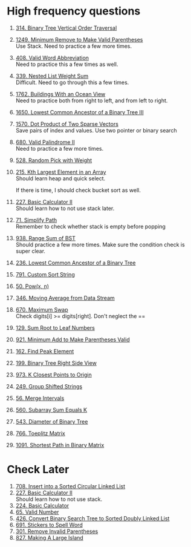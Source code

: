 # High frequency questions
1. [314. Binary Tree Vertical Order Traversal](https://leetcode.com/problems/binary-tree-vertical-order-traversal)
1. [1249. Minimum Remove to Make Valid Parentheses](https://leetcode.com/problems/minimum-remove-to-make-valid-parentheses/)  
   Use Stack. Need to practice a few more times.
1. [408. Valid Word Abbreviation](https://leetcode.com/problems/valid-word-abbreviation)  
   Need to practice this a few times as well.
1. [339. Nested List Weight Sum](https://leetcode.com/problems/nested-list-weight-sum)  
   Difficult. Need to go through this a few times.
1. [1762. Buildings With an Ocean View](https://leetcode.com/problems/buildings-with-an-ocean-view)  
   Need to practice both from right to left, and from left to right.
1. [1650. Lowest Common Ancestor of a Binary Tree III](https://leetcode.com/problems/lowest-common-ancestor-of-a-binary-tree-iii)
1. [1570. Dot Product of Two Sparse Vectors](https://leetcode.com/problems/dot-product-of-two-sparse-vectors)  
   Save pairs of index and values. Use two pointer or binary search
1. [680. Valid Palindrome II](https://leetcode.com/problems/valid-palindrome-ii/)  
   Need to practice a few more times.
1. [528. Random Pick with Weight](https://leetcode.com/problems/random-pick-with-weight)
1. [215. Kth Largest Element in an Array](https://leetcode.com/problems/kth-largest-element-in-an-array)  
   Should learn heap and quick select.

   If there is time, I should check bucket sort as well.  
1. [227. Basic Calculator II](https://leetcode.com/problems/basic-calculator-ii)  
   Should learn how to not use stack later.  
1. [71. Simplify Path](https://leetcode.com/problems/simplify-path)  
   Remember to check whether stack is empty before popping
1. [938. Range Sum of BST](https://leetcode.com/problems/range-sum-of-bst)  
   Should practice a few more times. Make sure the condition check is super clear.
1. [236. Lowest Common Ancestor of a Binary Tree](https://leetcode.com/problems/lowest-common-ancestor-of-a-binary-tree)
1. [791. Custom Sort String](https://leetcode.com/problems/custom-sort-string/)
1. [50. Pow(x, n)](https://leetcode.com/problems/powx-n)
1. [346. Moving Average from Data Stream](https://leetcode.com/problems/moving-average-from-data-stream)
1. [670. Maximum Swap](https://leetcode.com/problems/maximum-swap)  
   Check digits[i] >= digits[right]. Don't neglect the ==    
1. [129. Sum Root to Leaf Numbers](https://leetcode.com/problems/sum-root-to-leaf-numbers)
2. [921. Minimum Add to Make Parentheses Valid](https://leetcode.com/problems/minimum-add-to-make-parentheses-valid/)
3. [162. Find Peak Element](https://leetcode.com/problems/find-peak-element)
4. [199. Binary Tree Right Side View](https://leetcode.com/problems/binary-tree-right-side-view)
5. [973. K Closest Points to Origin](https://leetcode.com/problems/k-closest-points-to-origin/)
6. [249. Group Shifted Strings](https://leetcode.com/problems/group-shifted-strings/)
7. [56. Merge Intervals](https://leetcode.com/problems/merge-intervals)
8. [560. Subarray Sum Equals K](https://leetcode.com/problems/subarray-sum-equals-k)
9. [543. Diameter of Binary Tree](https://leetcode.com/problems/diameter-of-binary-tree)
10. [766. Toeplitz Matrix](https://leetcode.com/problems/toeplitz-matrix)
11. [1091. Shortest Path in Binary Matrix](https://leetcode.com/problems/shortest-path-in-binary-matrix)
   
# Check Later
1. [708. Insert into a Sorted Circular Linked List](https://leetcode.com/problems/insert-into-a-sorted-circular-linked-list)
2. [227. Basic Calculator II](https://leetcode.com/problems/basic-calculator-ii)  
   Should learn how to not use stack.  
1. [224. Basic Calculator](https://leetcode.com/problems/basic-calculator)
1. [65. Valid Number](https://leetcode.com/problems/valid-number)
1. [426. Convert Binary Search Tree to Sorted Doubly Linked List](https://leetcode.com/problems/convert-binary-search-tree-to-sorted-doubly-linked-list)
1. [691. Stickers to Spell Word](https://leetcode.com/problems/stickers-to-spell-word)
2. [301. Remove Invalid Parentheses](https://leetcode.com/problems/remove-invalid-parentheses)
3. [827. Making A Large Island](https://leetcode.com/problems/making-a-large-island)
